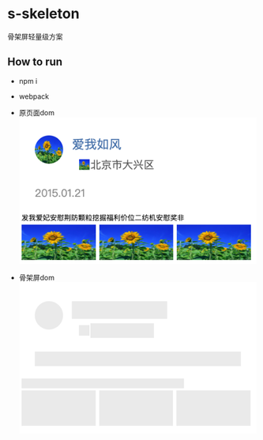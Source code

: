 # s-skeleton
骨架屏轻量级方案

## How to run
- npm i
- webpack

- 原页面dom
![](imgs/before.png)

- 骨架屏dom
![](imgs/after.png)